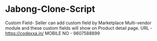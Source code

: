 # Jabong-Clone-Script
Custom Field- Seller can add custom field by Marketplace Multi-vendor module and these custom fields will show on Product detail page.
URL - https://codexxa.in/
MOBILE NO - 9607588899
